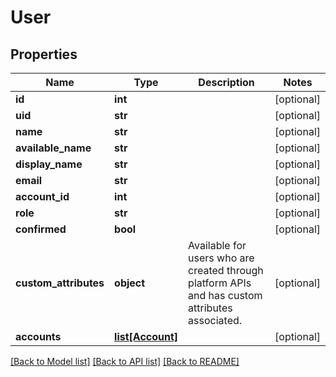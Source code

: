 # User

## Properties
Name | Type | Description | Notes
------------ | ------------- | ------------- | -------------
**id** | **int** |  | [optional] 
**uid** | **str** |  | [optional] 
**name** | **str** |  | [optional] 
**available_name** | **str** |  | [optional] 
**display_name** | **str** |  | [optional] 
**email** | **str** |  | [optional] 
**account_id** | **int** |  | [optional] 
**role** | **str** |  | [optional] 
**confirmed** | **bool** |  | [optional] 
**custom_attributes** | **object** | Available for users who are created through platform APIs and has custom attributes associated. | [optional] 
**accounts** | [**list[Account]**](Account.md) |  | [optional] 

[[Back to Model list]](../README.md#documentation-for-models) [[Back to API list]](../README.md#documentation-for-api-endpoints) [[Back to README]](../README.md)

